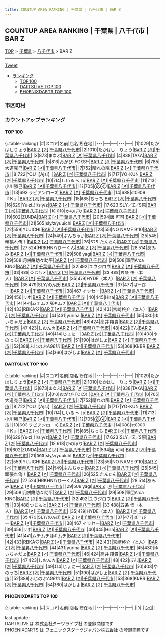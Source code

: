 ```yaml
---
title: COUNTUP AREA RANKING | 千葉県 | 八千代市 | BAR Z
---
```

## COUNTUP AREA RANKING | 千葉県 | 八千代市 | BAR Z

[TOP](/darts/rank/) > [千葉県](/darts/rank/千葉県/) > [八千代市](/darts/rank/千葉県/八千代市/) > BAR Z

___

<a href="https://twitter.com/share?ref_src=twsrc%5Etfw" data-text="COUNTUP AREA RANKING | 千葉県八千代市BAR Z" class="twitter-share-button" data-hashtags="DARTSLIVE,PHOENIXDARTS,darts,ダーツ" data-show-count="false">Tweet</a>

* [ランキング](#カウントアップランキング)
    * [TOP 100](#top-100)
    * [DARTSLIVE TOP 100](#dartslive-top-100)
    * [PHOENIXDARTS TOP 100](#phoenixdarts-top-100)

### 市区町村

<ul>

</ul>

### カウントアップランキング

#### TOP 100



{:.table-ranking}
|#|スコア|名前|店名|所在地|
|---|---|---|---|---|
|1|1029|<span class="rank-name-dl">たかはしりょう</span>|<a href="/darts/rank/shops/eab19f44ccba56af0d9b047a20a7ba1e.html">BAR Z</a> <a href="https://search.dartslive.com/jp/shop/eab19f44ccba56af0d9b047a20a7ba1e">[↗]</a>|<a href="/darts/rank/千葉県/八千代市">千葉県八千代市</a>|
|2|1010|<span class="rank-name-dl">たかはし　りょう</span>|<a href="/darts/rank/shops/eab19f44ccba56af0d9b047a20a7ba1e.html">BAR Z</a> <a href="https://search.dartslive.com/jp/shop/eab19f44ccba56af0d9b047a20a7ba1e">[↗]</a>|<a href="/darts/rank/千葉県/八千代市">千葉県八千代市</a>|
|3|873|<span class="rank-name-dl">まなぶ</span>|<a href="/darts/rank/shops/eab19f44ccba56af0d9b047a20a7ba1e.html">BAR Z</a> <a href="https://search.dartslive.com/jp/shop/eab19f44ccba56af0d9b047a20a7ba1e">[↗]</a>|<a href="/darts/rank/千葉県/八千代市">千葉県八千代市</a>|
|4|838|<span class="rank-name-dl">TAKA</span>|<a href="/darts/rank/shops/eab19f44ccba56af0d9b047a20a7ba1e.html">BAR Z</a> <a href="https://search.dartslive.com/jp/shop/eab19f44ccba56af0d9b047a20a7ba1e">[↗]</a>|<a href="/darts/rank/千葉県/八千代市">千葉県八千代市</a>|
|5|816|<span class="rank-name-dl">おがぴ-FOKS!-</span>|<a href="/darts/rank/shops/eab19f44ccba56af0d9b047a20a7ba1e.html">BAR Z</a> <a href="https://search.dartslive.com/jp/shop/eab19f44ccba56af0d9b047a20a7ba1e">[↗]</a>|<a href="/darts/rank/千葉県/八千代市">千葉県八千代市</a>|
|6|785|<span class="rank-name-dl">大道克己</span>|<a href="/darts/rank/shops/eab19f44ccba56af0d9b047a20a7ba1e.html">BAR Z</a> <a href="https://search.dartslive.com/jp/shop/eab19f44ccba56af0d9b047a20a7ba1e">[↗]</a>|<a href="/darts/rank/千葉県/八千代市">千葉県八千代市</a>|
|7|752|<span class="rank-name-dl">晴れの陽</span>|<a href="/darts/rank/shops/eab19f44ccba56af0d9b047a20a7ba1e.html">BAR Z</a> <a href="https://search.dartslive.com/jp/shop/eab19f44ccba56af0d9b047a20a7ba1e">[↗]</a>|<a href="/darts/rank/千葉県/八千代市">千葉県八千代市</a>|
|8|722|<span class="rank-name-dl">YOU【Ajsi】</span>|<a href="/darts/rank/shops/eab19f44ccba56af0d9b047a20a7ba1e.html">BAR Z</a> <a href="https://search.dartslive.com/jp/shop/eab19f44ccba56af0d9b047a20a7ba1e">[↗]</a>|<a href="/darts/rank/千葉県/八千代市">千葉県八千代市</a>|
|9|717|<span class="rank-name-dl">YO-KUN</span>|<a href="/darts/rank/shops/eab19f44ccba56af0d9b047a20a7ba1e.html">BAR Z</a> <a href="https://search.dartslive.com/jp/shop/eab19f44ccba56af0d9b047a20a7ba1e">[↗]</a>|<a href="/darts/rank/千葉県/八千代市">千葉県八千代市</a>|
|10|714|<span class="rank-name-dl">しいる ➷ Lp</span>|<a href="/darts/rank/shops/eab19f44ccba56af0d9b047a20a7ba1e.html">BAR Z</a> <a href="https://search.dartslive.com/jp/shop/eab19f44ccba56af0d9b047a20a7ba1e">[↗]</a>|<a href="/darts/rank/千葉県/八千代市">千葉県八千代市</a>|
|11|713|<span class="rank-name-dl">小川勝己</span>|<a href="/darts/rank/shops/eab19f44ccba56af0d9b047a20a7ba1e.html">BAR Z</a> <a href="https://search.dartslive.com/jp/shop/eab19f44ccba56af0d9b047a20a7ba1e">[↗]</a>|<a href="/darts/rank/千葉県/八千代市">千葉県八千代市</a>|
|12|705|<span class="rank-name-dl">*⑧④*</span>|<a href="/darts/rank/shops/eab19f44ccba56af0d9b047a20a7ba1e.html">BAR Z</a> <a href="https://search.dartslive.com/jp/shop/eab19f44ccba56af0d9b047a20a7ba1e">[↗]</a>|<a href="/darts/rank/千葉県/八千代市">千葉県八千代市</a>|
|13|693|<span class="rank-name-dl">ラビアンローズ</span>|<a href="/darts/rank/shops/eab19f44ccba56af0d9b047a20a7ba1e.html">BAR Z</a> <a href="https://search.dartslive.com/jp/shop/eab19f44ccba56af0d9b047a20a7ba1e">[↗]</a>|<a href="/darts/rank/千葉県/八千代市">千葉県八千代市</a>|
|14|688|<span class="rank-name-dl">st0909『Ｋ』</span>|<a href="/darts/rank/shops/eab19f44ccba56af0d9b047a20a7ba1e.html">BAR Z</a> <a href="https://search.dartslive.com/jp/shop/eab19f44ccba56af0d9b047a20a7ba1e">[↗]</a>|<a href="/darts/rank/千葉県/八千代市">千葉県八千代市</a>|
|15|685|<span class="rank-name-dl">ちっち</span>|<a href="/darts/rank/shops/eab19f44ccba56af0d9b047a20a7ba1e.html">BAR Z</a> <a href="https://search.dartslive.com/jp/shop/eab19f44ccba56af0d9b047a20a7ba1e">[↗]</a>|<a href="/darts/rank/千葉県/八千代市">千葉県八千代市</a>|
|16|629|<span class="rank-name-dl">Yu-zi_!!/sly/z</span>|<a href="/darts/rank/shops/eab19f44ccba56af0d9b047a20a7ba1e.html">BAR Z</a> <a href="https://search.dartslive.com/jp/shop/eab19f44ccba56af0d9b047a20a7ba1e">[↗]</a>|<a href="/darts/rank/千葉県/八千代市">千葉県八千代市</a>|
|17|623|<span class="rank-name-dl">SLY／Z／S原</span>|<a href="/darts/rank/shops/eab19f44ccba56af0d9b047a20a7ba1e.html">BAR Z</a> <a href="https://search.dartslive.com/jp/shop/eab19f44ccba56af0d9b047a20a7ba1e">[↗]</a>|<a href="/darts/rank/千葉県/八千代市">千葉県八千代市</a>|
|18|618|<span class="rank-name-dl">かのぼり</span>|<a href="/darts/rank/shops/eab19f44ccba56af0d9b047a20a7ba1e.html">BAR Z</a> <a href="https://search.dartslive.com/jp/shop/eab19f44ccba56af0d9b047a20a7ba1e">[↗]</a>|<a href="/darts/rank/千葉県/八千代市">千葉県八千代市</a>|
|19|602|<span class="rank-name-dl">ZUNDA</span>|<a href="/darts/rank/shops/eab19f44ccba56af0d9b047a20a7ba1e.html">BAR Z</a> <a href="https://search.dartslive.com/jp/shop/eab19f44ccba56af0d9b047a20a7ba1e">[↗]</a>|<a href="/darts/rank/千葉県/八千代市">千葉県八千代市</a>|
|20|594|<span class="rank-name-dl">唐 可可</span>|<a href="/darts/rank/shops/eab19f44ccba56af0d9b047a20a7ba1e.html">BAR Z</a> <a href="https://search.dartslive.com/jp/shop/eab19f44ccba56af0d9b047a20a7ba1e">[↗]</a>|<a href="/darts/rank/千葉県/八千代市">千葉県八千代市</a>|
|21|565|<span class="rank-name-dl">sly/z/yuuichi</span>|<a href="/darts/rank/shops/eab19f44ccba56af0d9b047a20a7ba1e.html">BAR Z</a> <a href="https://search.dartslive.com/jp/shop/eab19f44ccba56af0d9b047a20a7ba1e">[↗]</a>|<a href="/darts/rank/千葉県/八千代市">千葉県八千代市</a>|
|22|559|<span class="rank-name-dl">YUUICHI</span>|<a href="/darts/rank/shops/eab19f44ccba56af0d9b047a20a7ba1e.html">BAR Z</a> <a href="https://search.dartslive.com/jp/shop/eab19f44ccba56af0d9b047a20a7ba1e">[↗]</a>|<a href="/darts/rank/千葉県/八千代市">千葉県八千代市</a>|
|23|551|<span class="rank-name-dl">NO NAME 9110</span>|<a href="/darts/rank/shops/eab19f44ccba56af0d9b047a20a7ba1e.html">BAR Z</a> <a href="https://search.dartslive.com/jp/shop/eab19f44ccba56af0d9b047a20a7ba1e">[↗]</a>|<a href="/darts/rank/千葉県/八千代市">千葉県八千代市</a>|
|24|549|<span class="rank-name-dl">ぶんちゃか</span>|<a href="/darts/rank/shops/eab19f44ccba56af0d9b047a20a7ba1e.html">BAR Z</a> <a href="https://search.dartslive.com/jp/shop/eab19f44ccba56af0d9b047a20a7ba1e">[↗]</a>|<a href="/darts/rank/千葉県/八千代市">千葉県八千代市</a>|
|25|545|<span class="rank-name-dl">頑張れ俺！</span>|<a href="/darts/rank/shops/eab19f44ccba56af0d9b047a20a7ba1e.html">BAR Z</a> <a href="https://search.dartslive.com/jp/shop/eab19f44ccba56af0d9b047a20a7ba1e">[↗]</a>|<a href="/darts/rank/千葉県/八千代市">千葉県八千代市</a>|
|26|525|<span class="rank-name-dl">たんたん</span>|<a href="/darts/rank/shops/eab19f44ccba56af0d9b047a20a7ba1e.html">BAR Z</a> <a href="https://search.dartslive.com/jp/shop/eab19f44ccba56af0d9b047a20a7ba1e">[↗]</a>|<a href="/darts/rank/千葉県/八千代市">千葉県八千代市</a>|
|27|524|<span class="rank-name-dl">HRKHNY/ひーくん</span>|<a href="/darts/rank/shops/eab19f44ccba56af0d9b047a20a7ba1e.html">BAR Z</a> <a href="https://search.dartslive.com/jp/shop/eab19f44ccba56af0d9b047a20a7ba1e">[↗]</a>|<a href="/darts/rank/千葉県/八千代市">千葉県八千代市</a>|
|28|514|<span class="rank-name-dl">あみみ</span>|<a href="/darts/rank/shops/eab19f44ccba56af0d9b047a20a7ba1e.html">BAR Z</a> <a href="https://search.dartslive.com/jp/shop/eab19f44ccba56af0d9b047a20a7ba1e">[↗]</a>|<a href="/darts/rank/千葉県/八千代市">千葉県八千代市</a>|
|29|508|<span class="rank-name-dl">yagi</span>|<a href="/darts/rank/shops/eab19f44ccba56af0d9b047a20a7ba1e.html">BAR Z</a> <a href="https://search.dartslive.com/jp/shop/eab19f44ccba56af0d9b047a20a7ba1e">[↗]</a>|<a href="/darts/rank/千葉県/八千代市">千葉県八千代市</a>|
|29|508|<span class="rank-name-dl">月餅餅助々助平</span>|<a href="/darts/rank/shops/eab19f44ccba56af0d9b047a20a7ba1e.html">BAR Z</a> <a href="https://search.dartslive.com/jp/shop/eab19f44ccba56af0d9b047a20a7ba1e">[↗]</a>|<a href="/darts/rank/千葉県/八千代市">千葉県八千代市</a>|
|29|508|<span class="rank-name-dl">軍団Arca KING</span>|<a href="/darts/rank/shops/eab19f44ccba56af0d9b047a20a7ba1e.html">BAR Z</a> <a href="https://search.dartslive.com/jp/shop/eab19f44ccba56af0d9b047a20a7ba1e">[↗]</a>|<a href="/darts/rank/千葉県/八千代市">千葉県八千代市</a>|
|32|492|<span class="rank-name-dl">ユウジロウ</span>|<a href="/darts/rank/shops/eab19f44ccba56af0d9b047a20a7ba1e.html">BAR Z</a> <a href="https://search.dartslive.com/jp/shop/eab19f44ccba56af0d9b047a20a7ba1e">[↗]</a>|<a href="/darts/rank/千葉県/八千代市">千葉県八千代市</a>|
|33|488|<span class="rank-name-dl">つじもと</span>|<a href="/darts/rank/shops/eab19f44ccba56af0d9b047a20a7ba1e.html">BAR Z</a> <a href="https://search.dartslive.com/jp/shop/eab19f44ccba56af0d9b047a20a7ba1e">[↗]</a>|<a href="/darts/rank/千葉県/八千代市">千葉県八千代市</a>|
|33|488|<span class="rank-name-dl">五条 悟（本人）</span>|<a href="/darts/rank/shops/eab19f44ccba56af0d9b047a20a7ba1e.html">BAR Z</a> <a href="https://search.dartslive.com/jp/shop/eab19f44ccba56af0d9b047a20a7ba1e">[↗]</a>|<a href="/darts/rank/千葉県/八千代市">千葉県八千代市</a>|
|35|479|<span class="rank-name-dl">HYDE（本人）</span>|<a href="/darts/rank/shops/eab19f44ccba56af0d9b047a20a7ba1e.html">BAR Z</a> <a href="https://search.dartslive.com/jp/shop/eab19f44ccba56af0d9b047a20a7ba1e">[↗]</a>|<a href="/darts/rank/千葉県/八千代市">千葉県八千代市</a>|
|35|479|<span class="rank-name-dl">SLY/のん氏</span>|<a href="/darts/rank/shops/eab19f44ccba56af0d9b047a20a7ba1e.html">BAR Z</a> <a href="https://search.dartslive.com/jp/shop/eab19f44ccba56af0d9b047a20a7ba1e">[↗]</a>|<a href="/darts/rank/千葉県/八千代市">千葉県八千代市</a>|
|37|477|<span class="rank-name-dl">ばーびー</span>|<a href="/darts/rank/shops/eab19f44ccba56af0d9b047a20a7ba1e.html">BAR Z</a> <a href="https://search.dartslive.com/jp/shop/eab19f44ccba56af0d9b047a20a7ba1e">[↗]</a>|<a href="/darts/rank/千葉県/八千代市">千葉県八千代市</a>|
|38|467|<span class="rank-name-dl">イッセー</span>|<a href="/darts/rank/shops/eab19f44ccba56af0d9b047a20a7ba1e.html">BAR Z</a> <a href="https://search.dartslive.com/jp/shop/eab19f44ccba56af0d9b047a20a7ba1e">[↗]</a>|<a href="/darts/rank/千葉県/八千代市">千葉県八千代市</a>|
|39|456|<span class="rank-name-dl">リオ</span>|<a href="/darts/rank/shops/eab19f44ccba56af0d9b047a20a7ba1e.html">BAR Z</a> <a href="https://search.dartslive.com/jp/shop/eab19f44ccba56af0d9b047a20a7ba1e">[↗]</a>|<a href="/darts/rank/千葉県/八千代市">千葉県八千代市</a>|
|40|445|<span class="rank-name-dl">Hina</span>|<a href="/darts/rank/shops/eab19f44ccba56af0d9b047a20a7ba1e.html">BAR Z</a> <a href="https://search.dartslive.com/jp/shop/eab19f44ccba56af0d9b047a20a7ba1e">[↗]</a>|<a href="/darts/rank/千葉県/八千代市">千葉県八千代市</a>|
|41|441|<span class="rank-name-dl">ムチムチ豚キムチ</span>|<a href="/darts/rank/shops/eab19f44ccba56af0d9b047a20a7ba1e.html">BAR Z</a> <a href="https://search.dartslive.com/jp/shop/eab19f44ccba56af0d9b047a20a7ba1e">[↗]</a>|<a href="/darts/rank/千葉県/八千代市">千葉県八千代市</a>|
|42|433|<span class="rank-name-dl">REIKA♡</span>|<a href="/darts/rank/shops/eab19f44ccba56af0d9b047a20a7ba1e.html">BAR Z</a> <a href="https://search.dartslive.com/jp/shop/eab19f44ccba56af0d9b047a20a7ba1e">[↗]</a>|<a href="/darts/rank/千葉県/八千代市">千葉県八千代市</a>|
|42|433|<span class="rank-name-dl">宮﨑柊介（本人）</span>|<a href="/darts/rank/shops/eab19f44ccba56af0d9b047a20a7ba1e.html">BAR Z</a> <a href="https://search.dartslive.com/jp/shop/eab19f44ccba56af0d9b047a20a7ba1e">[↗]</a>|<a href="/darts/rank/千葉県/八千代市">千葉県八千代市</a>|
|44|431|<span class="rank-name-dl">yurina.</span>|<a href="/darts/rank/shops/eab19f44ccba56af0d9b047a20a7ba1e.html">BAR Z</a> <a href="https://search.dartslive.com/jp/shop/eab19f44ccba56af0d9b047a20a7ba1e">[↗]</a>|<a href="/darts/rank/千葉県/八千代市">千葉県八千代市</a>|
|45|430|<span class="rank-name-dl">ゆぃちゃだょ</span>|<a href="/darts/rank/shops/eab19f44ccba56af0d9b047a20a7ba1e.html">BAR Z</a> <a href="https://search.dartslive.com/jp/shop/eab19f44ccba56af0d9b047a20a7ba1e">[↗]</a>|<a href="/darts/rank/千葉県/八千代市">千葉県八千代市</a>|
|46|424|<span class="rank-name-dl">高井 翔貴</span>|<a href="/darts/rank/shops/eab19f44ccba56af0d9b047a20a7ba1e.html">BAR Z</a> <a href="https://search.dartslive.com/jp/shop/eab19f44ccba56af0d9b047a20a7ba1e">[↗]</a>|<a href="/darts/rank/千葉県/八千代市">千葉県八千代市</a>|
|47|423|<span class="rank-name-dl">しおん☆</span>|<a href="/darts/rank/shops/eab19f44ccba56af0d9b047a20a7ba1e.html">BAR Z</a> <a href="https://search.dartslive.com/jp/shop/eab19f44ccba56af0d9b047a20a7ba1e">[↗]</a>|<a href="/darts/rank/千葉県/八千代市">千葉県八千代市</a>|
|48|422|<span class="rank-name-dl">ぽん</span>|<a href="/darts/rank/shops/eab19f44ccba56af0d9b047a20a7ba1e.html">BAR Z</a> <a href="https://search.dartslive.com/jp/shop/eab19f44ccba56af0d9b047a20a7ba1e">[↗]</a>|<a href="/darts/rank/千葉県/八千代市">千葉県八千代市</a>|
|49|414|<span class="rank-name-dl">じょにー</span>|<a href="/darts/rank/shops/eab19f44ccba56af0d9b047a20a7ba1e.html">BAR Z</a> <a href="https://search.dartslive.com/jp/shop/eab19f44ccba56af0d9b047a20a7ba1e">[↗]</a>|<a href="/darts/rank/千葉県/八千代市">千葉県八千代市</a>|
|50|403|<span class="rank-name-dl">やのっち</span>|<a href="/darts/rank/shops/eab19f44ccba56af0d9b047a20a7ba1e.html">BAR Z</a> <a href="https://search.dartslive.com/jp/shop/eab19f44ccba56af0d9b047a20a7ba1e">[↗]</a>|<a href="/darts/rank/千葉県/八千代市">千葉県八千代市</a>|
|51|390|<span class="rank-name-dl">はがしょ</span>|<a href="/darts/rank/shops/eab19f44ccba56af0d9b047a20a7ba1e.html">BAR Z</a> <a href="https://search.dartslive.com/jp/shop/eab19f44ccba56af0d9b047a20a7ba1e">[↗]</a>|<a href="/darts/rank/千葉県/八千代市">千葉県八千代市</a>|
|52|388|<span class="rank-name-dl">ふじのぷ*AGE111*</span>|<a href="/darts/rank/shops/eab19f44ccba56af0d9b047a20a7ba1e.html">BAR Z</a> <a href="https://search.dartslive.com/jp/shop/eab19f44ccba56af0d9b047a20a7ba1e">[↗]</a>|<a href="/darts/rank/千葉県/八千代市">千葉県八千代市</a>|
|53|368|<span class="rank-name-dl">KNBR</span>|<a href="/darts/rank/shops/eab19f44ccba56af0d9b047a20a7ba1e.html">BAR Z</a> <a href="https://search.dartslive.com/jp/shop/eab19f44ccba56af0d9b047a20a7ba1e">[↗]</a>|<a href="/darts/rank/千葉県/八千代市">千葉県八千代市</a>|
|54|360|<span class="rank-name-dl">はがしよ</span>|<a href="/darts/rank/shops/eab19f44ccba56af0d9b047a20a7ba1e.html">BAR Z</a> <a href="https://search.dartslive.com/jp/shop/eab19f44ccba56af0d9b047a20a7ba1e">[↗]</a>|<a href="/darts/rank/千葉県/八千代市">千葉県八千代市</a>|


#### DARTSLIVE TOP 100



{:.table-ranking}
|#|スコア|名前|店名|所在地|
|---|---|---|---|---|
|1|1029|<span class="rank-name-dl">たかはしりょう</span>|<a href="/darts/rank/shops/eab19f44ccba56af0d9b047a20a7ba1e.html">BAR Z</a> <a href="https://search.dartslive.com/jp/shop/eab19f44ccba56af0d9b047a20a7ba1e">[↗]</a>|<a href="/darts/rank/千葉県/八千代市">千葉県八千代市</a>|
|2|1010|<span class="rank-name-dl">たかはし　りょう</span>|<a href="/darts/rank/shops/eab19f44ccba56af0d9b047a20a7ba1e.html">BAR Z</a> <a href="https://search.dartslive.com/jp/shop/eab19f44ccba56af0d9b047a20a7ba1e">[↗]</a>|<a href="/darts/rank/千葉県/八千代市">千葉県八千代市</a>|
|3|873|<span class="rank-name-dl">まなぶ</span>|<a href="/darts/rank/shops/eab19f44ccba56af0d9b047a20a7ba1e.html">BAR Z</a> <a href="https://search.dartslive.com/jp/shop/eab19f44ccba56af0d9b047a20a7ba1e">[↗]</a>|<a href="/darts/rank/千葉県/八千代市">千葉県八千代市</a>|
|4|838|<span class="rank-name-dl">TAKA</span>|<a href="/darts/rank/shops/eab19f44ccba56af0d9b047a20a7ba1e.html">BAR Z</a> <a href="https://search.dartslive.com/jp/shop/eab19f44ccba56af0d9b047a20a7ba1e">[↗]</a>|<a href="/darts/rank/千葉県/八千代市">千葉県八千代市</a>|
|5|816|<span class="rank-name-dl">おがぴ-FOKS!-</span>|<a href="/darts/rank/shops/eab19f44ccba56af0d9b047a20a7ba1e.html">BAR Z</a> <a href="https://search.dartslive.com/jp/shop/eab19f44ccba56af0d9b047a20a7ba1e">[↗]</a>|<a href="/darts/rank/千葉県/八千代市">千葉県八千代市</a>|
|6|785|<span class="rank-name-dl">大道克己</span>|<a href="/darts/rank/shops/eab19f44ccba56af0d9b047a20a7ba1e.html">BAR Z</a> <a href="https://search.dartslive.com/jp/shop/eab19f44ccba56af0d9b047a20a7ba1e">[↗]</a>|<a href="/darts/rank/千葉県/八千代市">千葉県八千代市</a>|
|7|752|<span class="rank-name-dl">晴れの陽</span>|<a href="/darts/rank/shops/eab19f44ccba56af0d9b047a20a7ba1e.html">BAR Z</a> <a href="https://search.dartslive.com/jp/shop/eab19f44ccba56af0d9b047a20a7ba1e">[↗]</a>|<a href="/darts/rank/千葉県/八千代市">千葉県八千代市</a>|
|8|722|<span class="rank-name-dl">YOU【Ajsi】</span>|<a href="/darts/rank/shops/eab19f44ccba56af0d9b047a20a7ba1e.html">BAR Z</a> <a href="https://search.dartslive.com/jp/shop/eab19f44ccba56af0d9b047a20a7ba1e">[↗]</a>|<a href="/darts/rank/千葉県/八千代市">千葉県八千代市</a>|
|9|717|<span class="rank-name-dl">YO-KUN</span>|<a href="/darts/rank/shops/eab19f44ccba56af0d9b047a20a7ba1e.html">BAR Z</a> <a href="https://search.dartslive.com/jp/shop/eab19f44ccba56af0d9b047a20a7ba1e">[↗]</a>|<a href="/darts/rank/千葉県/八千代市">千葉県八千代市</a>|
|10|714|<span class="rank-name-dl">しいる ➷ Lp</span>|<a href="/darts/rank/shops/eab19f44ccba56af0d9b047a20a7ba1e.html">BAR Z</a> <a href="https://search.dartslive.com/jp/shop/eab19f44ccba56af0d9b047a20a7ba1e">[↗]</a>|<a href="/darts/rank/千葉県/八千代市">千葉県八千代市</a>|
|11|713|<span class="rank-name-dl">小川勝己</span>|<a href="/darts/rank/shops/eab19f44ccba56af0d9b047a20a7ba1e.html">BAR Z</a> <a href="https://search.dartslive.com/jp/shop/eab19f44ccba56af0d9b047a20a7ba1e">[↗]</a>|<a href="/darts/rank/千葉県/八千代市">千葉県八千代市</a>|
|12|705|<span class="rank-name-dl">*⑧④*</span>|<a href="/darts/rank/shops/eab19f44ccba56af0d9b047a20a7ba1e.html">BAR Z</a> <a href="https://search.dartslive.com/jp/shop/eab19f44ccba56af0d9b047a20a7ba1e">[↗]</a>|<a href="/darts/rank/千葉県/八千代市">千葉県八千代市</a>|
|13|693|<span class="rank-name-dl">ラビアンローズ</span>|<a href="/darts/rank/shops/eab19f44ccba56af0d9b047a20a7ba1e.html">BAR Z</a> <a href="https://search.dartslive.com/jp/shop/eab19f44ccba56af0d9b047a20a7ba1e">[↗]</a>|<a href="/darts/rank/千葉県/八千代市">千葉県八千代市</a>|
|14|688|<span class="rank-name-dl">st0909『Ｋ』</span>|<a href="/darts/rank/shops/eab19f44ccba56af0d9b047a20a7ba1e.html">BAR Z</a> <a href="https://search.dartslive.com/jp/shop/eab19f44ccba56af0d9b047a20a7ba1e">[↗]</a>|<a href="/darts/rank/千葉県/八千代市">千葉県八千代市</a>|
|15|685|<span class="rank-name-dl">ちっち</span>|<a href="/darts/rank/shops/eab19f44ccba56af0d9b047a20a7ba1e.html">BAR Z</a> <a href="https://search.dartslive.com/jp/shop/eab19f44ccba56af0d9b047a20a7ba1e">[↗]</a>|<a href="/darts/rank/千葉県/八千代市">千葉県八千代市</a>|
|16|629|<span class="rank-name-dl">Yu-zi_!!/sly/z</span>|<a href="/darts/rank/shops/eab19f44ccba56af0d9b047a20a7ba1e.html">BAR Z</a> <a href="https://search.dartslive.com/jp/shop/eab19f44ccba56af0d9b047a20a7ba1e">[↗]</a>|<a href="/darts/rank/千葉県/八千代市">千葉県八千代市</a>|
|17|623|<span class="rank-name-dl">SLY／Z／S原</span>|<a href="/darts/rank/shops/eab19f44ccba56af0d9b047a20a7ba1e.html">BAR Z</a> <a href="https://search.dartslive.com/jp/shop/eab19f44ccba56af0d9b047a20a7ba1e">[↗]</a>|<a href="/darts/rank/千葉県/八千代市">千葉県八千代市</a>|
|18|618|<span class="rank-name-dl">かのぼり</span>|<a href="/darts/rank/shops/eab19f44ccba56af0d9b047a20a7ba1e.html">BAR Z</a> <a href="https://search.dartslive.com/jp/shop/eab19f44ccba56af0d9b047a20a7ba1e">[↗]</a>|<a href="/darts/rank/千葉県/八千代市">千葉県八千代市</a>|
|19|602|<span class="rank-name-dl">ZUNDA</span>|<a href="/darts/rank/shops/eab19f44ccba56af0d9b047a20a7ba1e.html">BAR Z</a> <a href="https://search.dartslive.com/jp/shop/eab19f44ccba56af0d9b047a20a7ba1e">[↗]</a>|<a href="/darts/rank/千葉県/八千代市">千葉県八千代市</a>|
|20|594|<span class="rank-name-dl">唐 可可</span>|<a href="/darts/rank/shops/eab19f44ccba56af0d9b047a20a7ba1e.html">BAR Z</a> <a href="https://search.dartslive.com/jp/shop/eab19f44ccba56af0d9b047a20a7ba1e">[↗]</a>|<a href="/darts/rank/千葉県/八千代市">千葉県八千代市</a>|
|21|565|<span class="rank-name-dl">sly/z/yuuichi</span>|<a href="/darts/rank/shops/eab19f44ccba56af0d9b047a20a7ba1e.html">BAR Z</a> <a href="https://search.dartslive.com/jp/shop/eab19f44ccba56af0d9b047a20a7ba1e">[↗]</a>|<a href="/darts/rank/千葉県/八千代市">千葉県八千代市</a>|
|22|559|<span class="rank-name-dl">YUUICHI</span>|<a href="/darts/rank/shops/eab19f44ccba56af0d9b047a20a7ba1e.html">BAR Z</a> <a href="https://search.dartslive.com/jp/shop/eab19f44ccba56af0d9b047a20a7ba1e">[↗]</a>|<a href="/darts/rank/千葉県/八千代市">千葉県八千代市</a>|
|23|551|<span class="rank-name-dl">NO NAME 9110</span>|<a href="/darts/rank/shops/eab19f44ccba56af0d9b047a20a7ba1e.html">BAR Z</a> <a href="https://search.dartslive.com/jp/shop/eab19f44ccba56af0d9b047a20a7ba1e">[↗]</a>|<a href="/darts/rank/千葉県/八千代市">千葉県八千代市</a>|
|24|549|<span class="rank-name-dl">ぶんちゃか</span>|<a href="/darts/rank/shops/eab19f44ccba56af0d9b047a20a7ba1e.html">BAR Z</a> <a href="https://search.dartslive.com/jp/shop/eab19f44ccba56af0d9b047a20a7ba1e">[↗]</a>|<a href="/darts/rank/千葉県/八千代市">千葉県八千代市</a>|
|25|545|<span class="rank-name-dl">頑張れ俺！</span>|<a href="/darts/rank/shops/eab19f44ccba56af0d9b047a20a7ba1e.html">BAR Z</a> <a href="https://search.dartslive.com/jp/shop/eab19f44ccba56af0d9b047a20a7ba1e">[↗]</a>|<a href="/darts/rank/千葉県/八千代市">千葉県八千代市</a>|
|26|525|<span class="rank-name-dl">たんたん</span>|<a href="/darts/rank/shops/eab19f44ccba56af0d9b047a20a7ba1e.html">BAR Z</a> <a href="https://search.dartslive.com/jp/shop/eab19f44ccba56af0d9b047a20a7ba1e">[↗]</a>|<a href="/darts/rank/千葉県/八千代市">千葉県八千代市</a>|
|27|524|<span class="rank-name-dl">HRKHNY/ひーくん</span>|<a href="/darts/rank/shops/eab19f44ccba56af0d9b047a20a7ba1e.html">BAR Z</a> <a href="https://search.dartslive.com/jp/shop/eab19f44ccba56af0d9b047a20a7ba1e">[↗]</a>|<a href="/darts/rank/千葉県/八千代市">千葉県八千代市</a>|
|28|514|<span class="rank-name-dl">あみみ</span>|<a href="/darts/rank/shops/eab19f44ccba56af0d9b047a20a7ba1e.html">BAR Z</a> <a href="https://search.dartslive.com/jp/shop/eab19f44ccba56af0d9b047a20a7ba1e">[↗]</a>|<a href="/darts/rank/千葉県/八千代市">千葉県八千代市</a>|
|29|508|<span class="rank-name-dl">yagi</span>|<a href="/darts/rank/shops/eab19f44ccba56af0d9b047a20a7ba1e.html">BAR Z</a> <a href="https://search.dartslive.com/jp/shop/eab19f44ccba56af0d9b047a20a7ba1e">[↗]</a>|<a href="/darts/rank/千葉県/八千代市">千葉県八千代市</a>|
|29|508|<span class="rank-name-dl">月餅餅助々助平</span>|<a href="/darts/rank/shops/eab19f44ccba56af0d9b047a20a7ba1e.html">BAR Z</a> <a href="https://search.dartslive.com/jp/shop/eab19f44ccba56af0d9b047a20a7ba1e">[↗]</a>|<a href="/darts/rank/千葉県/八千代市">千葉県八千代市</a>|
|29|508|<span class="rank-name-dl">軍団Arca KING</span>|<a href="/darts/rank/shops/eab19f44ccba56af0d9b047a20a7ba1e.html">BAR Z</a> <a href="https://search.dartslive.com/jp/shop/eab19f44ccba56af0d9b047a20a7ba1e">[↗]</a>|<a href="/darts/rank/千葉県/八千代市">千葉県八千代市</a>|
|32|492|<span class="rank-name-dl">ユウジロウ</span>|<a href="/darts/rank/shops/eab19f44ccba56af0d9b047a20a7ba1e.html">BAR Z</a> <a href="https://search.dartslive.com/jp/shop/eab19f44ccba56af0d9b047a20a7ba1e">[↗]</a>|<a href="/darts/rank/千葉県/八千代市">千葉県八千代市</a>|
|33|488|<span class="rank-name-dl">つじもと</span>|<a href="/darts/rank/shops/eab19f44ccba56af0d9b047a20a7ba1e.html">BAR Z</a> <a href="https://search.dartslive.com/jp/shop/eab19f44ccba56af0d9b047a20a7ba1e">[↗]</a>|<a href="/darts/rank/千葉県/八千代市">千葉県八千代市</a>|
|33|488|<span class="rank-name-dl">五条 悟（本人）</span>|<a href="/darts/rank/shops/eab19f44ccba56af0d9b047a20a7ba1e.html">BAR Z</a> <a href="https://search.dartslive.com/jp/shop/eab19f44ccba56af0d9b047a20a7ba1e">[↗]</a>|<a href="/darts/rank/千葉県/八千代市">千葉県八千代市</a>|
|35|479|<span class="rank-name-dl">HYDE（本人）</span>|<a href="/darts/rank/shops/eab19f44ccba56af0d9b047a20a7ba1e.html">BAR Z</a> <a href="https://search.dartslive.com/jp/shop/eab19f44ccba56af0d9b047a20a7ba1e">[↗]</a>|<a href="/darts/rank/千葉県/八千代市">千葉県八千代市</a>|
|35|479|<span class="rank-name-dl">SLY/のん氏</span>|<a href="/darts/rank/shops/eab19f44ccba56af0d9b047a20a7ba1e.html">BAR Z</a> <a href="https://search.dartslive.com/jp/shop/eab19f44ccba56af0d9b047a20a7ba1e">[↗]</a>|<a href="/darts/rank/千葉県/八千代市">千葉県八千代市</a>|
|37|477|<span class="rank-name-dl">ばーびー</span>|<a href="/darts/rank/shops/eab19f44ccba56af0d9b047a20a7ba1e.html">BAR Z</a> <a href="https://search.dartslive.com/jp/shop/eab19f44ccba56af0d9b047a20a7ba1e">[↗]</a>|<a href="/darts/rank/千葉県/八千代市">千葉県八千代市</a>|
|38|467|<span class="rank-name-dl">イッセー</span>|<a href="/darts/rank/shops/eab19f44ccba56af0d9b047a20a7ba1e.html">BAR Z</a> <a href="https://search.dartslive.com/jp/shop/eab19f44ccba56af0d9b047a20a7ba1e">[↗]</a>|<a href="/darts/rank/千葉県/八千代市">千葉県八千代市</a>|
|39|456|<span class="rank-name-dl">リオ</span>|<a href="/darts/rank/shops/eab19f44ccba56af0d9b047a20a7ba1e.html">BAR Z</a> <a href="https://search.dartslive.com/jp/shop/eab19f44ccba56af0d9b047a20a7ba1e">[↗]</a>|<a href="/darts/rank/千葉県/八千代市">千葉県八千代市</a>|
|40|445|<span class="rank-name-dl">Hina</span>|<a href="/darts/rank/shops/eab19f44ccba56af0d9b047a20a7ba1e.html">BAR Z</a> <a href="https://search.dartslive.com/jp/shop/eab19f44ccba56af0d9b047a20a7ba1e">[↗]</a>|<a href="/darts/rank/千葉県/八千代市">千葉県八千代市</a>|
|41|441|<span class="rank-name-dl">ムチムチ豚キムチ</span>|<a href="/darts/rank/shops/eab19f44ccba56af0d9b047a20a7ba1e.html">BAR Z</a> <a href="https://search.dartslive.com/jp/shop/eab19f44ccba56af0d9b047a20a7ba1e">[↗]</a>|<a href="/darts/rank/千葉県/八千代市">千葉県八千代市</a>|
|42|433|<span class="rank-name-dl">REIKA♡</span>|<a href="/darts/rank/shops/eab19f44ccba56af0d9b047a20a7ba1e.html">BAR Z</a> <a href="https://search.dartslive.com/jp/shop/eab19f44ccba56af0d9b047a20a7ba1e">[↗]</a>|<a href="/darts/rank/千葉県/八千代市">千葉県八千代市</a>|
|42|433|<span class="rank-name-dl">宮﨑柊介（本人）</span>|<a href="/darts/rank/shops/eab19f44ccba56af0d9b047a20a7ba1e.html">BAR Z</a> <a href="https://search.dartslive.com/jp/shop/eab19f44ccba56af0d9b047a20a7ba1e">[↗]</a>|<a href="/darts/rank/千葉県/八千代市">千葉県八千代市</a>|
|44|431|<span class="rank-name-dl">yurina.</span>|<a href="/darts/rank/shops/eab19f44ccba56af0d9b047a20a7ba1e.html">BAR Z</a> <a href="https://search.dartslive.com/jp/shop/eab19f44ccba56af0d9b047a20a7ba1e">[↗]</a>|<a href="/darts/rank/千葉県/八千代市">千葉県八千代市</a>|
|45|430|<span class="rank-name-dl">ゆぃちゃだょ</span>|<a href="/darts/rank/shops/eab19f44ccba56af0d9b047a20a7ba1e.html">BAR Z</a> <a href="https://search.dartslive.com/jp/shop/eab19f44ccba56af0d9b047a20a7ba1e">[↗]</a>|<a href="/darts/rank/千葉県/八千代市">千葉県八千代市</a>|
|46|424|<span class="rank-name-dl">高井 翔貴</span>|<a href="/darts/rank/shops/eab19f44ccba56af0d9b047a20a7ba1e.html">BAR Z</a> <a href="https://search.dartslive.com/jp/shop/eab19f44ccba56af0d9b047a20a7ba1e">[↗]</a>|<a href="/darts/rank/千葉県/八千代市">千葉県八千代市</a>|
|47|423|<span class="rank-name-dl">しおん☆</span>|<a href="/darts/rank/shops/eab19f44ccba56af0d9b047a20a7ba1e.html">BAR Z</a> <a href="https://search.dartslive.com/jp/shop/eab19f44ccba56af0d9b047a20a7ba1e">[↗]</a>|<a href="/darts/rank/千葉県/八千代市">千葉県八千代市</a>|
|48|422|<span class="rank-name-dl">ぽん</span>|<a href="/darts/rank/shops/eab19f44ccba56af0d9b047a20a7ba1e.html">BAR Z</a> <a href="https://search.dartslive.com/jp/shop/eab19f44ccba56af0d9b047a20a7ba1e">[↗]</a>|<a href="/darts/rank/千葉県/八千代市">千葉県八千代市</a>|
|49|414|<span class="rank-name-dl">じょにー</span>|<a href="/darts/rank/shops/eab19f44ccba56af0d9b047a20a7ba1e.html">BAR Z</a> <a href="https://search.dartslive.com/jp/shop/eab19f44ccba56af0d9b047a20a7ba1e">[↗]</a>|<a href="/darts/rank/千葉県/八千代市">千葉県八千代市</a>|
|50|403|<span class="rank-name-dl">やのっち</span>|<a href="/darts/rank/shops/eab19f44ccba56af0d9b047a20a7ba1e.html">BAR Z</a> <a href="https://search.dartslive.com/jp/shop/eab19f44ccba56af0d9b047a20a7ba1e">[↗]</a>|<a href="/darts/rank/千葉県/八千代市">千葉県八千代市</a>|
|51|390|<span class="rank-name-dl">はがしょ</span>|<a href="/darts/rank/shops/eab19f44ccba56af0d9b047a20a7ba1e.html">BAR Z</a> <a href="https://search.dartslive.com/jp/shop/eab19f44ccba56af0d9b047a20a7ba1e">[↗]</a>|<a href="/darts/rank/千葉県/八千代市">千葉県八千代市</a>|
|52|388|<span class="rank-name-dl">ふじのぷ*AGE111*</span>|<a href="/darts/rank/shops/eab19f44ccba56af0d9b047a20a7ba1e.html">BAR Z</a> <a href="https://search.dartslive.com/jp/shop/eab19f44ccba56af0d9b047a20a7ba1e">[↗]</a>|<a href="/darts/rank/千葉県/八千代市">千葉県八千代市</a>|
|53|368|<span class="rank-name-dl">KNBR</span>|<a href="/darts/rank/shops/eab19f44ccba56af0d9b047a20a7ba1e.html">BAR Z</a> <a href="https://search.dartslive.com/jp/shop/eab19f44ccba56af0d9b047a20a7ba1e">[↗]</a>|<a href="/darts/rank/千葉県/八千代市">千葉県八千代市</a>|
|54|360|<span class="rank-name-dl">はがしよ</span>|<a href="/darts/rank/shops/eab19f44ccba56af0d9b047a20a7ba1e.html">BAR Z</a> <a href="https://search.dartslive.com/jp/shop/eab19f44ccba56af0d9b047a20a7ba1e">[↗]</a>|<a href="/darts/rank/千葉県/八千代市">千葉県八千代市</a>|


#### PHOENIXDARTS TOP 100



{:.table-ranking}
|#|スコア|名前|店名|所在地|
|---|---|---|---|---|
||0|<span class="rank-name-dl"> </span>|<a href="/darts/rank/shops/.html"></a> <a href="">[↗]</a>|<a href="/darts/rank//"></a>|


<div class="footer border-top border-gray-light mt-5 pt-3 text-right text-gray">
    last update : <span style="font-weight: italic" id="foot_last_modified"></span><br />
    DARTSLIVE は 株式会社ダーツライブ社 の登録商標です<br />
    PHOENIXDARTS は フェニックスダーツジャパン株式会社 の登録商標です<br />
</div>

<script src="https://cdnjs.cloudflare.com/ajax/libs/jquery.tablesorter/2.31.3/js/jquery.tablesorter.min.js" integrity="sha512-qzgd5cYSZcosqpzpn7zF2ZId8f/8CHmFKZ8j7mU4OUXTNRd5g+ZHBPsgKEwoqxCtdQvExE5LprwwPAgoicguNg==" crossorigin="anonymous" referrerpolicy="no-referrer"></script>
<link rel="stylesheet" href="https://cdnjs.cloudflare.com/ajax/libs/jquery.tablesorter/2.31.3/css/theme.default.min.css" integrity="sha512-wghhOJkjQX0Lh3NSWvNKeZ0ZpNn+SPVXX1Qyc9OCaogADktxrBiBdKGDoqVUOyhStvMBmJQ8ZdMHiR3wuEq8+w==" crossorigin="anonymous" referrerpolicy="no-referrer" />
<script>
$(function() {
    $(".table-ranking").tablesorter({sortList:[[0, 0]]});
    $("#foot_last_modified").text(formatDate(new Date(document.lastModified), 'yyyy-MM-dd HH:mm:ss'));
});
</script>

<script async src="https://platform.twitter.com/widgets.js" charset="utf-8"></script>